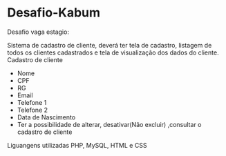 # Desafio-Kabum
 Desafio vaga estagio:

 Sistema de cadastro de cliente, deverá ter tela de cadastro, listagem de todos os clientes
cadastrados e tela de visualização dos dados do cliente.
Cadastro de cliente
- Nome
- CPF
- RG
- Email
- Telefone 1
- Telefone 2
- Data de Nascimento
- Ter a possibilidade de alterar, desativar(Não excluir) ,consultar o cadastro de cliente

Liguangens utilizadas PHP, MySQL, HTML e CSS
